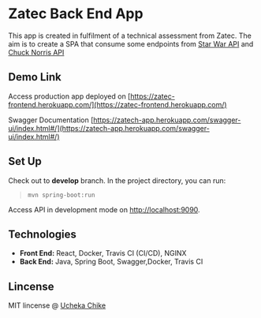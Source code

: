 # Zatec Back End App

This app is created in fulfilment of a technical assessment from Zatec. The aim is to create a SPA that consume some endpoints from [Star War API](https://swapi.dev) and [Chuck Norris API](https://api.chucknorris.io/)

## Demo Link

Access production app deployed on [https://zatec-frontend.herokuapp.com/](https://zatec-frontend.herokuapp.com/)

Swagger Documentation [https://zatech-app.herokuapp.com/swagger-ui/index.html#/](https://zatech-app.herokuapp.com/swagger-ui/index.html#/)

## Set Up

Check out to **develop** branch. In the project directory, you can run:

> `mvn spring-boot:run`

Access API in development mode on [http://localhost:9090](http://localhost:9090).

## Technologies

*  **Front End:**  React, Docker, Travis CI (CI/CD), NGINX
* **Back End:** Java, Spring Boot, Swagger,Docker, Travis CI

## Lincense

MIT lincense @ [Ucheka Chike](https://www.linkedin.com/in/ucheka-chike/)
